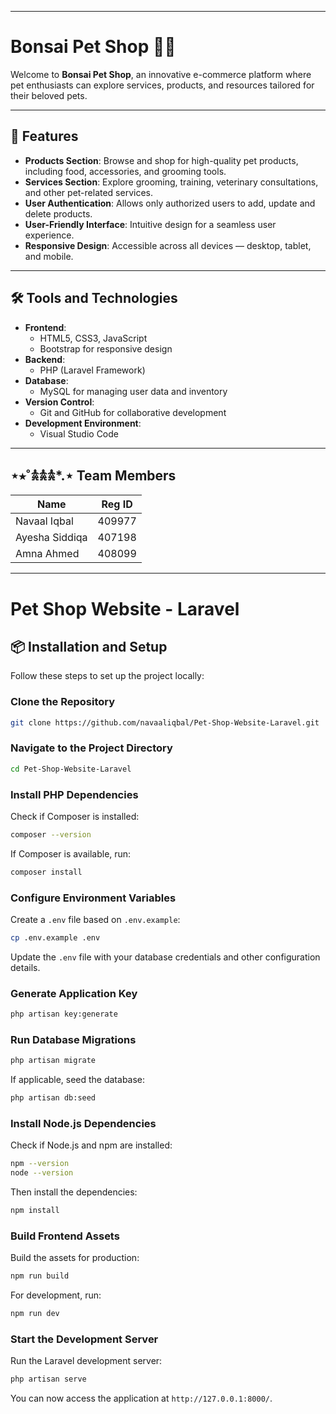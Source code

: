 
---

# Bonsai Pet Shop 🌱🐾

Welcome to **Bonsai Pet Shop**, an innovative e-commerce platform where pet enthusiasts can explore services, products, and resources tailored for their beloved pets.

---

## 🚀 Features

- **Products Section**: Browse and shop for high-quality pet products, including food, accessories, and grooming tools.
- **Services Section**: Explore grooming, training, veterinary consultations, and other pet-related services.
- **User Authentication**: Allows only authorized users to add, update and delete products.
- **User-Friendly Interface**: Intuitive design for a seamless user experience.
- **Responsive Design**: Accessible across all devices — desktop, tablet, and mobile.
---

## 🛠️ Tools and Technologies

- **Frontend**:  
  - HTML5, CSS3, JavaScript  
  - Bootstrap for responsive design
- **Backend**:  
  - PHP (Laravel Framework)
- **Database**:  
  - MySQL for managing user data and inventory
- **Version Control**:  
  - Git and GitHub for collaborative development
- **Development Environment**:  
  - Visual Studio Code

---

## ⋆⭒˚𖠋𖠋𖠋*.⋆ Team Members

| **Name**             | **Reg ID**      |  
|----------------------|-----------------|  
| Navaal Iqbal         | 409977          |  
| Ayesha Siddiqa       | 407198          |  
| Amna Ahmed           | 408099          |  


---

# Pet Shop Website - Laravel

## 📦 Installation and Setup

Follow these steps to set up the project locally:

### Clone the Repository
```bash
git clone https://github.com/navaaliqbal/Pet-Shop-Website-Laravel.git
```

### Navigate to the Project Directory
```bash
cd Pet-Shop-Website-Laravel
```

### Install PHP Dependencies
Check if Composer is installed:
```bash
composer --version
```
If Composer is available, run:
```bash
composer install
```

### Configure Environment Variables
Create a `.env` file based on `.env.example`:
```bash
cp .env.example .env
```
Update the `.env` file with your database credentials and other configuration details.

### Generate Application Key
```bash
php artisan key:generate
```

### Run Database Migrations
```bash
php artisan migrate
```

If applicable, seed the database:
```bash
php artisan db:seed
```

### Install Node.js Dependencies
Check if Node.js and npm are installed:
```bash
npm --version
node --version
```
Then install the dependencies:
```bash
npm install
```

### Build Frontend Assets
Build the assets for production:
```bash
npm run build
```
For development, run:
```bash
npm run dev
```

### Start the Development Server
Run the Laravel development server:
```bash
php artisan serve
```

You can now access the application at `http://127.0.0.1:8000/`.




